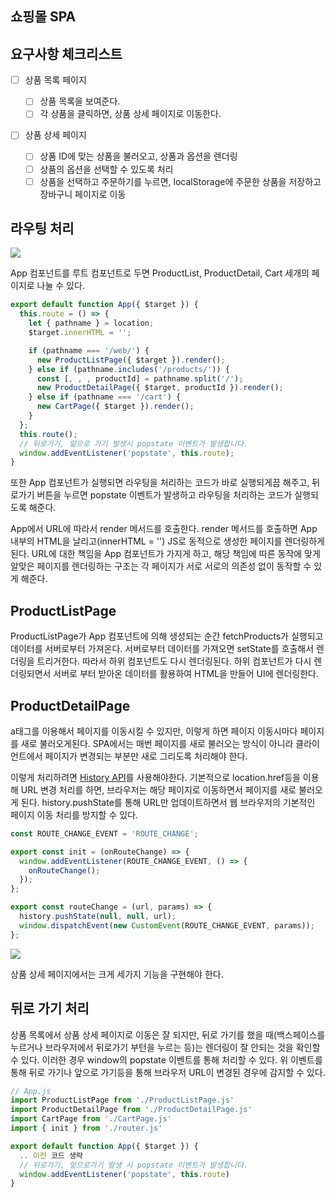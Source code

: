 ## 쇼핑몰 SPA

## 요구사항 체크리스트

- [ ] 상품 목록 페이지

  - [ ] 상품 목록을 보여준다.
  - [ ] 각 상품을 클릭하면, 상품 상세 페이지로 이동한다.

- [ ] 상품 상세 페이지
  - [ ] 상품 ID에 맞는 상품을 불러오고, 상품과 옵션을 렌더링
  - [ ] 상품의 옵션을 선택할 수 있도록 처리
  - [ ] 상품을 선택하고 주문하기를 누르면, localStorage에 주문한 상품을 저장하고 장바구니 페이지로 이동

## 라우팅 처리

![](https://img1.daumcdn.net/thumb/R1280x0/?scode=mtistory2&fname=https%3A%2F%2Fblog.kakaocdn.net%2Fdn%2Fcldaf3%2Fbtr4zcIUVKH%2FMQhtsN1PCtUlmwkOMdDC6k%2Fimg.png)

App 컴포넌트를 루트 컴포넌트로 두면 ProductList, ProductDetail, Cart 세개의 페이지로 나눌 수 있다.

```js
export default function App({ $target }) {
  this.route = () => {
    let { pathname } = location;
    $target.innerHTML = '';

    if (pathname === '/web/') {
      new ProductListPage({ $target }).render();
    } else if (pathname.includes('/products/')) {
      const [, , , productId] = pathname.split('/');
      new ProductDetailPage({ $target, productId }).render();
    } else if (pathname === '/cart') {
      new CartPage({ $target }).render();
    }
  };
  this.route();
  // 뒤로가기, 앞으로 가기 발생시 popstate 이벤트가 발생합니다.
  window.addEventListener('popstate', this.route);
}
```

또한 App 컴포넌트가 실행되면 라우팅을 처리하는 코드가 바로 실행되게끔 해주고, 뒤로가기 버튼을 누르면 popstate 이벤트가 발생하고 라우팅을 처리하는 코드가 실행되도록 해준다.

App에서 URL에 따라서 render 메서드를 호출한다. render 메서드를 호출하면 App 내부의 HTML을 날리고(innerHTML = '') JS로 동적으로 생성한 페이지를 렌더링하게 된다. URL에 대한 책임을 App 컴포넌트가 가지게 하고, 해당 책임에 따른 동작에 맞게 알맞은 페이지를 렌더링하는 구조는 각 페이지가 서로 서로의 의존성 없이 동작할 수 있게 해준다.

## ProductListPage

ProductListPage가 App 컴포넌트에 의해 생성되는 순간 fetchProducts가 실행되고 데이터를 서버로부터 가져온다. 서버로부터 데이터를 가져오면 setState를 호출해서 렌더링을 트리거한다. 따라서 하위 컴포넌트도 다시 렌더링된다. 하위 컴포넌트가 다시 렌더링되면서 서버로 부터 받아온 데이터를 활용하여 HTML을 만들어 UI에 렌더링한다.

## ProductDetailPage

a태그를 이용해서 페이지를 이동시킬 수 있지만, 이렇게 하면 페이지 이동시마다 페이지를 새로 불러오게된다. SPA에서는 매번 페이지를 새로 불러오는 방식이 아니라 클라이언트에서 페이지가 변경되는 부분만 새로 그리도록 처리해야 한다.

이렇게 처리하려면 [History API](https://developer.mozilla.org/ko/docs/Web/API/History_API)를 사용해야한다. 기본적으로 location.href등을 이용해 URL 변경 처리를 하면, 브라우저는 해당 페이지로 이동하면서 페이지를 새로 불러오게 된다. history.pushState를 통해 URL만 업데이트하면서 웹 브라우저의 기본적인 페이지 이동 처리를 방지할 수 있다.

```js
const ROUTE_CHANGE_EVENT = 'ROUTE_CHANGE';

export const init = (onRouteChange) => {
  window.addEventListener(ROUTE_CHANGE_EVENT, () => {
    onRouteChange();
  });
};

export const routeChange = (url, params) => {
  history.pushState(null, null, url);
  window.dispatchEvent(new CustomEvent(ROUTE_CHANGE_EVENT, params));
};
```

![](https://user-images.githubusercontent.com/63354527/227758401-ae95f708-7ed2-4f95-b9a1-02a3dce58e6e.png)

상품 상세 페이지에서는 크게 세가지 기능을 구현해야 한다.

## 뒤로 가기 처리

상품 목록에서 상품 상세 페이지로 이동은 잘 되지만, 뒤로 가기를 했을 때(백스페이스를 누르거나 브라우저에서 뒤로가기 부턴을 누르는 등)는 렌더링이 잘 안되는 것을 확인할 수 있다. 이러한 경우 window의 popstate 이벤트를 통해 처리할 수 있다. 위 이벤트를 통해 뒤로 가기나 앞으로 가기등을 통해 브라우저 URL이 변경된 경우에 감지할 수 있다.

```js
// App.js
import ProductListPage from './ProductListPage.js'
import ProductDetailPage from './ProductDetailPage.js'
import CartPage from './CartPage.js'
import { init } from './router.js'

export default function App({ $target }) {
  .. 이전 코드 생략
  // 뒤로가기, 앞으로가기 발생 시 popstate 이벤트가 발생합니다.
  window.addEventListener('popstate', this.route)
}
```
